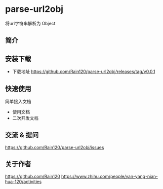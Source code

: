 # parse-url2obj
将url字符串解析为 Object

## 简介


## 安装下载

- 下载地址 https://github.com/Rain120/parse-url2obj/releases/tag/v0.0.1

## 快速使用
简单接入文档
- 使用文档
- 二次开发文档

## 交流 & 提问

https://github.com/Rain120/parse-url2obj/issues

## 关于作者

https://github.com/Rain120
https://www.zhihu.com/people/yan-yang-nian-hua-120/activities
